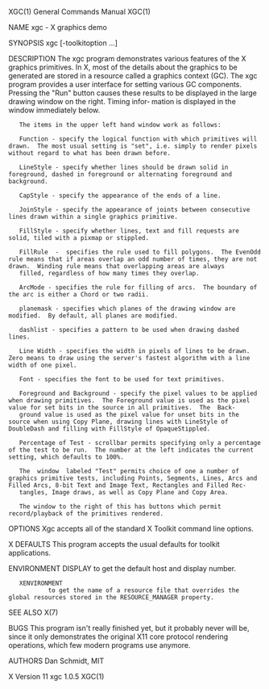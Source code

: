 XGC(1)                                                                                     General Commands Manual                                                                                     XGC(1)

NAME
       xgc - X graphics demo

SYNOPSIS
       xgc [-toolkitoption ...]

DESCRIPTION
       The  xgc  program  demonstrates  various features of the X graphics primitives.  In X, most of the details about the graphics to be generated are stored in a resource called a graphics context (GC).
       The xgc program provides a user interface for setting various GC components.  Pressing the "Run" button causes these results to be displayed in the large drawing window on the right.  Timing  infor‐
       mation is displayed in the window immediately below.

       The items in the upper left hand window work as follows:

       Function - specify the logical function with which primitives will drawn.  The most usual setting is "set", i.e. simply to render pixels without regard to what has been drawn before.

       LineStyle - specify whether lines should be drawn solid in foreground, dashed in foreground or alternating foreground and background.

       CapStyle - specify the appearance of the ends of a line.

       JoinStyle - specify the appearance of joints between consecutive lines drawn within a single graphics primitive.

       FillStyle - specify whether lines, text and fill requests are solid, tiled with a pixmap or stippled.

       FillRule  -  specifies the rule used to fill polygons.  The EvenOdd rule means that if areas overlap an odd number of times, they are not drawn.  Winding rule means that overlapping areas are always
       filled, regardless of how many times they overlap.

       ArcMode - specifies the rule for filling of arcs.  The boundary of the arc is either a Chord or two radii.

       planemask - specifies which planes of the drawing window are modified.  By default, all planes are modified.

       dashlist - specifies a pattern to be used when drawing dashed lines.

       Line Width - specifies the width in pixels of lines to be drawn.  Zero means to draw using the server's fastest algorithm with a line width of one pixel.

       Font - specifies the font to be used for text primitives.

       Foreground and Background - specify the pixel values to be applied when drawing primitives.  The Foreground value is used as the pixel value for set bits in the source in all primitives.  The  Back‐
       ground value is used as the pixel value for unset bits in the source when using Copy Plane, drawing lines with LineStyle of DoubleDash and filling with FillStyle of OpaqueStippled.

       Percentage of Test - scrollbar permits specifying only a percentage of the test to be run.  The number at the left indicates the current setting, which defaults to 100%.

       The  window  labeled "Test" permits choice of one a number of graphics primitive tests, including Points, Segments, Lines, Arcs and Filled Arcs, 8-bit Text and Image Text, Rectangles and Filled Rec‐
       tangles, Image draws, as well as Copy Plane and Copy Area.

       The window to the right of this has buttons which permit record/playback of the primitives rendered.

OPTIONS
       Xgc accepts all of the standard X Toolkit command line options.

X DEFAULTS
       This program accepts the usual defaults for toolkit applications.

ENVIRONMENT
       DISPLAY to get the default host and display number.

       XENVIRONMENT
               to get the name of a resource file that overrides the global resources stored in the RESOURCE_MANAGER property.

SEE ALSO
       X(7)

BUGS
       This program isn't really finished yet, but it probably never will be, since it only demonstrates the original X11 core protocol rendering operations, which few modern programs use anymore.

AUTHORS
       Dan Schmidt, MIT

X Version 11                                                                                      xgc 1.0.5                                                                                            XGC(1)
